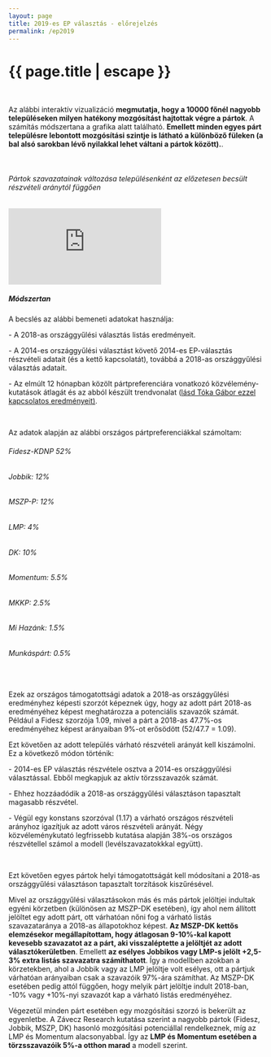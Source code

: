 ```yaml
---
layout: page
title: 2019-es EP választás - előrejelzés
permalink: /ep2019
---
```


<h1 class="page-title">{{ page.title | escape }}</h1>

<div class="section">
   <div class="row">
          <div class="col s12">

 <br/>
<p>Az alábbi interaktív vizualizáció <strong>megmutatja, hogy a 10000 főnél nagyobb településeken milyen hatékony mozgósítást hajtottak végre a pártok</strong>. A számítás módszertana a grafika alatt található. <strong>Emellett minden egyes párt településre lebontott mozgósítási szintje is látható a különböző füleken (a bal alsó sarokban lévő nyilakkal lehet váltani a pártok között).</strong>.</p>
<br/>

<h6>Pártok szavazatainak változása településenként az előzetesen becsült részvételi aránytól függően</h6>

<iframe src="https://datastudio.google.com/embed/reporting/1hh-Lbv7TVF9SZ7CcLC-XK2mReLecJi-H/page/SxRq" frameborder="0" style="border:0" allowfullscreen style="width: 100%;  height: 80vh; object-fit: contain"></iframe>
<br/>

<h5>Módszertan</h5>
<p>A becslés az alábbi bemeneti adatokat használja:</p>
<p>- A 2018-as országgyűlési választás listás eredményeit.</p>
<p>- A 2014-es országgyűlési választást követő 2014-es EP-választás részvételi adatait (és a kettő kapcsolatát), továbbá a 2018-as országgyűlési választás adatait.</p>
<p>- Az elmúlt 12 hónapban közölt pártpreferenciára vonatkozó közvélemény-kutatások átlagát és az abból készült trendvonalat (<a href="https://www.facebook.com/photo.php?fbid=2236741046446053&set=a.351042188349291&type=3">lásd Tóka Gábor ezzel kapcsolatos eredményeit)</a>.</p>

<br/>

<p>Az adatok alapján az alábbi országos pártpreferenciákkal számoltam:</p>
<h6>Fidesz-KDNP 52%</h6>
<h6>Jobbik: 12%</h6>
<h6>MSZP-P: 12%</h6>
<h6>LMP: 4%</h6>
<h6>DK: 10%</h6>
<h6>Momentum: 5.5%</h6>
<h6>MKKP: 2.5%</h6>
<h6>Mi Hazánk: 1.5%</h6>
<h6>Munkáspárt: 0.5%</h6>

<br/>

<p>Ezek az országos támogatottsági adatok a 2018-as országgyűlési eredményhez képesti szorzót képeznek úgy, hogy az adott párt 2018-as eredményéhez képest meghatározza a potenciális szavazók számát. Például a Fidesz szorzója 1.09, mivel a párt a 2018-as 47.7%-os eredményéhez képest arányaiban 9%-ot erősödött (52/47.7 = 1.09).</p>
<p>Ezt követően az adott település várható részvételi arányát kell kiszámolni. Ez a következő módon történik:</p>
<p>- 2014-es EP választás részvétele osztva a 2014-es országgyűlési választással. Ebből megkapjuk az aktív törzsszavazók számát.</p>
<p>- Ehhez hozzáadódik a 2018-as országgyűlési választáson tapasztalt magasabb részvétel.</p>
<p>- Végül egy konstans szorzóval (1.17) a várható országos részvételi arányhoz igazítjuk az adott város részvételi arányát. Négy közvéleménykutató legfrissebb kutatása alapján 38%-os országos részvétellel számol a modell (levélszavazatokkkal együtt).</p>
<br/>
<p>Ezt követően egyes pártok helyi támogatottságát kell módosítani a 2018-as országgyűlési választáson tapasztalt torzítások kiszűrésével.</p>
<p>Mivel az országgyűlési választásokon más és más pártok jelöltjei indultak egyéni körzetben (különösen az MSZP-DK esetében), így ahol nem állított jelöltet egy adott párt, ott várhatóan nőni fog a várható listás szavazataránya a 2018-as állapotokhoz képest. <strong>Az MSZP-DK kettős elemzésekor megállapítottam, hogy átlagosan 9-10%-kal kapott kevesebb szavazatot az a párt, aki visszaléptette a jelöltjét az adott választókerületben</strong>. Emellett <strong>az esélyes Jobbikos vagy LMP-s jelölt +2,5-3% extra listás szavazatra számíthatott</strong>. Így a modellben azokban a körzetekben, ahol a Jobbik vagy az LMP jelöltje volt esélyes, ott a pártjuk várhatóan arányaiban csak a szavazóik 97%-ára számíthat. Az MSZP-DK esetében pedig attól függően, hogy melyik párt jelöltje indult 2018-ban, -10% vagy +10%-nyi szavazót kap a várható listás eredményéhez.</p>

<p>Végezetül minden párt esetében egy mozgósítási szorzó is bekerült az egyenletbe. A Závecz Research kutatása szerint a nagyobb pártok (Fidesz, Jobbik, MSZP, DK) hasonló mozgósítási potenciállal rendelkeznek, míg az LMP és Momentum alacsonyabbal. Így az <strong>LMP és Momentum esetében a törzsszavazóik 5%-a otthon marad</strong> a modell szerint.</p>




